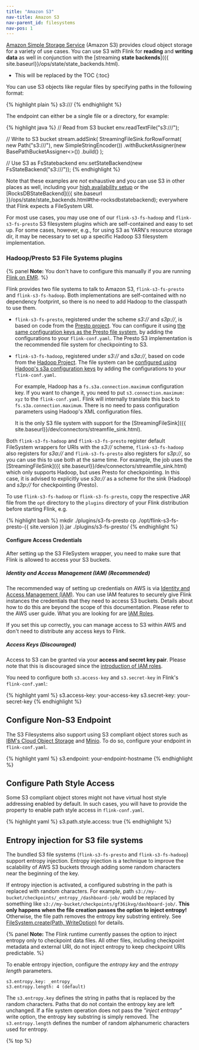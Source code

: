 ```yaml
---
title: "Amazon S3"
nav-title: Amazon S3
nav-parent_id: filesystems
nav-pos: 1
---
```

<!--
Licensed to the Apache Software Foundation (ASF) under one
or more contributor license agreements.  See the NOTICE file
distributed with this work for additional information
regarding copyright ownership.  The ASF licenses this file
to you under the Apache License, Version 2.0 (the
"License"); you may not use this file except in compliance
with the License.  You may obtain a copy of the License at

  http://www.apache.org/licenses/LICENSE-2.0

Unless required by applicable law or agreed to in writing,
software distributed under the License is distributed on an
"AS IS" BASIS, WITHOUT WARRANTIES OR CONDITIONS OF ANY
KIND, either express or implied.  See the License for the
specific language governing permissions and limitations
under the License.
-->

[Amazon Simple Storage Service](http://aws.amazon.com/s3/) (Amazon S3) provides cloud object storage for a variety of use cases. You can use S3 with Flink for **reading** and **writing data** as well in conjunction with the [streaming **state backends**]({{ site.baseurl}}/ops/state/state_backends.html).

* This will be replaced by the TOC
{:toc}

You can use S3 objects like regular files by specifying paths in the following format:

{% highlight plain %}
s3://<your-bucket>/<endpoint>
{% endhighlight %}

The endpoint can either be a single file or a directory, for example:

{% highlight java %}
// Read from S3 bucket
env.readTextFile("s3://<bucket>/<endpoint>");

// Write to S3 bucket
stream.addSink(
	StreamingFileSink.forRowFormat(
				new Path("s3://<bucket>/<endpoint>"),
				new SimpleStringEncoder<Tuple>())
			.withBucketAssigner(new BasePathBucketAssigner<>())
			.build()
);

// Use S3 as FsStatebackend
env.setStateBackend(new FsStateBackend("s3://<your-bucket>/<endpoint>"));
{% endhighlight %}

Note that these examples are *not* exhaustive and you can use S3 in other places as well, including your [high availability setup](../jobmanager_high_availability.html) or the [RocksDBStateBackend]({{ site.baseurl }}/ops/state/state_backends.html#the-rocksdbstatebackend); everywhere that Flink expects a FileSystem URI.

For most use cases, you may use one of our `flink-s3-fs-hadoop` and `flink-s3-fs-presto` S3 filesystem plugins which are self-contained and easy to set up.
For some cases, however, e.g., for using S3 as YARN's resource storage dir, it may be necessary to set up a specific Hadoop S3 filesystem implementation.

### Hadoop/Presto S3 File Systems plugins

{% panel **Note:** You don't have to configure this manually if you are running [Flink on EMR](https://docs.aws.amazon.com/emr/latest/ReleaseGuide/emr-flink.html). %}

Flink provides two file systems to talk to Amazon S3, `flink-s3-fs-presto` and `flink-s3-fs-hadoop`.
Both implementations are self-contained with no dependency footprint, so there is no need to add Hadoop to the classpath to use them.

  - `flink-s3-fs-presto`, registered under the scheme *s3://* and *s3p://*, is based on code from the [Presto project](https://prestodb.io/).
  You can configure it using [the same configuration keys as the Presto file system](https://prestodb.io/docs/0.187/connector/hive.html#amazon-s3-configuration), by adding the configurations to your `flink-conf.yaml`. The Presto S3 implementation is the recommended file system for checkpointing to S3.

  - `flink-s3-fs-hadoop`, registered under *s3://* and *s3a://*, based on code from the [Hadoop Project](https://hadoop.apache.org/).
  The file system can be [configured using Hadoop's s3a configuration keys](https://hadoop.apache.org/docs/stable/hadoop-aws/tools/hadoop-aws/index.html#S3A) by adding the configurations to your `flink-conf.yaml`. 
  
     For example, Hadoop has a `fs.s3a.connection.maximum` configuration key. If you want to change it, you need to put `s3.connection.maximum: xyz` to the `flink-conf.yaml`. Flink will internally translate this back to `fs.s3a.connection.maximum`. There is no need to pass configuration parameters using Hadoop's XML configuration files.
  
    It is the only S3 file system with support for the [StreamingFileSink]({{ site.baseurl}}/dev/connectors/streamfile_sink.html).
  

Both `flink-s3-fs-hadoop` and `flink-s3-fs-presto` register default FileSystem
wrappers for URIs with the *s3://* scheme, `flink-s3-fs-hadoop` also registers
for *s3a://* and `flink-s3-fs-presto` also registers for *s3p://*, so you can
use this to use both at the same time.
For example, the job uses the [StreamingFileSink]({{ site.baseurl}}/dev/connectors/streamfile_sink.html) which only supports Hadoop, but uses Presto for checkpointing.
In this case, it is advised to explicitly use *s3a://* as a scheme for the sink (Hadoop) and *s3p://* for checkpointing (Presto).

To use `flink-s3-fs-hadoop` or `flink-s3-fs-presto`, copy the respective JAR file from the `opt` directory to the `plugins` directory of your Flink distribution before starting Flink, e.g.

{% highlight bash %}
mkdir ./plugins/s3-fs-presto
cp ./opt/flink-s3-fs-presto-{{ site.version }}.jar ./plugins/s3-fs-presto/
{% endhighlight %}

#### Configure Access Credentials

After setting up the S3 FileSystem wrapper, you need to make sure that Flink is allowed to access your S3 buckets.

##### Identity and Access Management (IAM) (Recommended)

The recommended way of setting up credentials on AWS is via [Identity and Access Management (IAM)](http://docs.aws.amazon.com/IAM/latest/UserGuide/introduction.html). You can use IAM features to securely give Flink instances the credentials that they need to access S3 buckets. Details about how to do this are beyond the scope of this documentation. Please refer to the AWS user guide. What you are looking for are [IAM Roles](http://docs.aws.amazon.com/AWSEC2/latest/UserGuide/iam-roles-for-amazon-ec2.html).

If you set this up correctly, you can manage access to S3 within AWS and don't need to distribute any access keys to Flink.

##### Access Keys (Discouraged)

Access to S3 can be granted via your **access and secret key pair**. Please note that this is discouraged since the [introduction of IAM roles](https://blogs.aws.amazon.com/security/post/Tx1XG3FX6VMU6O5/A-safer-way-to-distribute-AWS-credentials-to-EC2).

You need to configure both `s3.access-key` and `s3.secret-key`  in Flink's  `flink-conf.yaml`:

{% highlight yaml %}
s3.access-key: your-access-key
s3.secret-key: your-secret-key
{% endhighlight %}

## Configure Non-S3 Endpoint

The S3 Filesystems also support using S3 compliant object stores such as [IBM's Cloud Object Storage](https://www.ibm.com/cloud/object-storage) and [Minio](https://min.io/).
To do so, configure your endpoint in `flink-conf.yaml`.

{% highlight yaml %}
s3.endpoint: your-endpoint-hostname
{% endhighlight %}

## Configure Path Style Access

Some S3 compliant object stores might not have virtual host style addressing enabled by default. In such cases, you will have to provide the property to enable path style access in `flink-conf.yaml`.

{% highlight yaml %}
s3.path.style.access: true
{% endhighlight %}

## Entropy injection for S3 file systems

The bundled S3 file systems (`flink-s3-fs-presto` and `flink-s3-fs-hadoop`) support entropy injection. Entropy injection is
a technique to improve the scalability of AWS S3 buckets through adding some random characters near the beginning of the key.

If entropy injection is activated, a configured substring in the path is replaced with random characters. For example, path
`s3://my-bucket/checkpoints/_entropy_/dashboard-job/` would be replaced by something like `s3://my-bucket/checkpoints/gf36ikvg/dashboard-job/`.
**This only happens when the file creation passes the option to inject entropy!**
Otherwise, the file path removes the entropy key substring entirely. See [FileSystem.create(Path, WriteOption)](https://ci.apache.org/projects/flink/flink-docs-release-1.6/api/java/org/apache/flink/core/fs/FileSystem.html#create-org.apache.flink.core.fs.Path-org.apache.flink.core.fs.FileSystem.WriteOptions-)
for details.

{% panel **Note:** The Flink runtime currently passes the option to inject entropy only to checkpoint data files. All other files, including checkpoint metadata and external URI, do not inject entropy to keep checkpoint URIs predictable. %}

To enable entropy injection, configure the *entropy key* and the *entropy length* parameters.

```
s3.entropy.key: _entropy_
s3.entropy.length: 4 (default)

```

The `s3.entropy.key` defines the string in paths that is replaced by the random characters. Paths that do not contain the entropy key are left unchanged.
If a file system operation does not pass the *"inject entropy"* write option, the entropy key substring is simply removed.
The `s3.entropy.length` defines the number of random alphanumeric characters used for entropy.

{% top %}

